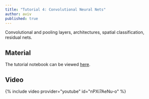 ```yaml
---
title: "Tutorial 4: Convolutional Neural Nets"
author: aviv
published: true
---
```


Convolutional and pooling layers, architectures, spatial classification,
residual nets.

## Material

The tutorial notebook can be viewed [here](https://nbviewer.jupyter.org/github/vistalab-technion/cs236781-tutorials/blob/master/tutorial4/tutorial4-CNNs.ipynb).

## Video

{% include video provider="youtube" id="nPXi7AeNu-o" %}
